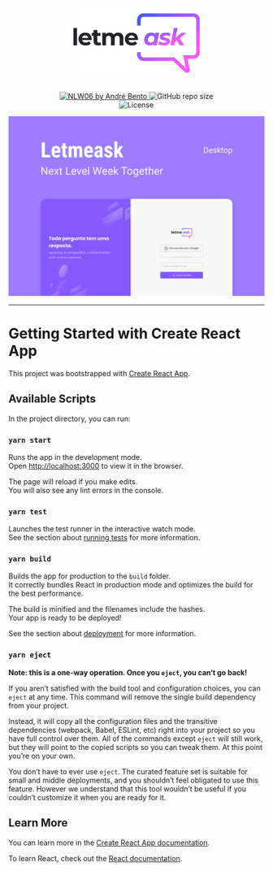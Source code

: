 <h1 align="center">
  <a href="https://github.com/AndreBento/letmeask-nlw06">
    <img alt="LetMeAsk Logo" src=".github/logo-letmeask.png" width="50%" />
  </a>
</h1>

<p align="center">
  <a href="https://github.com/AndreBento">
  <img alt="NLW06 by André Bento" src="https://img.shields.io/badge/-Github-5659EB?style=for-the-badge&link=https://github.com/AndreBento" />
  </a>
   <img alt="GitHub repo size" src="https://img.shields.io/github/repo-size/AndreBento/letmeask-nlw06?style=for-the-badge">
	<br />
  <img alt="License" src="https://img.shields.io/badge/license-MIT-5965e0?style=for-the-badge">
</p>
<p align="center">
    <img alt="LetMeAsk Logo" src=".github/thumbnail.svg?raw=true" />
</p>

---


# Getting Started with Create React App

This project was bootstrapped with [Create React App](https://github.com/facebook/create-react-app).

## Available Scripts

In the project directory, you can run:

### `yarn start`

Runs the app in the development mode.\
Open [http://localhost:3000](http://localhost:3000) to view it in the browser.

The page will reload if you make edits.\
You will also see any lint errors in the console.

### `yarn test`

Launches the test runner in the interactive watch mode.\
See the section about [running tests](https://facebook.github.io/create-react-app/docs/running-tests) for more information.

### `yarn build`

Builds the app for production to the `build` folder.\
It correctly bundles React in production mode and optimizes the build for the best performance.

The build is minified and the filenames include the hashes.\
Your app is ready to be deployed!

See the section about [deployment](https://facebook.github.io/create-react-app/docs/deployment) for more information.

### `yarn eject`

**Note: this is a one-way operation. Once you `eject`, you can’t go back!**

If you aren’t satisfied with the build tool and configuration choices, you can `eject` at any time. This command will remove the single build dependency from your project.

Instead, it will copy all the configuration files and the transitive dependencies (webpack, Babel, ESLint, etc) right into your project so you have full control over them. All of the commands except `eject` will still work, but they will point to the copied scripts so you can tweak them. At this point you’re on your own.

You don’t have to ever use `eject`. The curated feature set is suitable for small and middle deployments, and you shouldn’t feel obligated to use this feature. However we understand that this tool wouldn’t be useful if you couldn’t customize it when you are ready for it.

## Learn More

You can learn more in the [Create React App documentation](https://facebook.github.io/create-react-app/docs/getting-started).

To learn React, check out the [React documentation](https://reactjs.org/).
